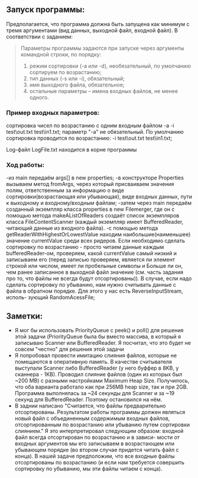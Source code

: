 ## Запуск программы: 

Предполагается, что программа должна быть запущена как минимум с тремя аргументами (вид данных, выходной файл,
входной файл).
В соответствии с заданием:
> Параметры программы задаются при запуске через аргументы командной строки, по порядку:
> 1. режим сортировки (-a или -d), необязательный, по умолчанию сортируем по возрастанию;
> 2. тип данных (-s или -i), обязательный;
> 3. имя выходного файла, обязательное;
> 4. остальные параметры – имена входных файлов, не менее одного.

### Пример входных параметров:
сортировка чисел по возрастанию с одним входным файлом
-a -i test\\out.txt test\\in1.txt;
параметр "-a" не обязательный. По умолчанию сортировка проводится по возрастанию:
-i test\\out.txt test\\in1.txt;

Log-файл LogFile.txt находится в корне программы

### Ход работы:
-из main передаём args[] в new properties;
-в конструкторе Properties вызываем метод fromArgs, через который присваиваем значения полям, ответственным за
информацию о виде сортировки(возрастающая или убывающая), виде входных данных, пути к выходному и входному/входным
файлам;
-затем через main передаём созданный экземпляр класса properties в new Filemerger, где он с помощью метода
makeAListOfReaders создаёт список экземпляров класса FileContentScanner (каждый экземпляр имеет BufferedReader,
читающий данные из входного файла).
-с помощью метода getReaderWithHighestOrLowestValue находим наибольшие(наименьшее) значение currentValue среди
всех ридеров. Если необходимо сделать сортировку по возрастанию - просто читаем данные каждым bufferedReader-ом,
проверяем, какой currentValue самый низкий и записываем его (перед записью проверяем, является ли элемент
строкой или числом, имеет ли пробельные символы и Больше ли он, чем ранее записанное в выходной файл значение
(см. часть задания про то, что файлы не всегда будут отсортированы)). В случае, если надо сделать сортировку по
убыванию, нам нужно считывать данные с файла в обратном порядке. Для этого у нас есть ReverseInputStream, исполь-
зующий RandomAcessFile;

## Заметки:
- Я мог бы использовать PriorityQueue с peek() и poll() для решения этой задачи (PriorityQueue была бы вместо
    массива, в который я записываю Scanner или BufferedReader. Я посчитал, что это будет не совсем "честно" для решения
    этой задачи
- Я попробовал провести имитацию слияния файлов, которые не помещаются в оперативную память. В качестве считывателя
    выступали Scanner либо BufferedReader (у него буффер в 8KB, у сканнера - 1KB). Проводил слияние файлов (один из
    которых был ~200 MB) с разными настройками Maximum Heap Size. Получилось, что оба варианта работало как при 256MB
    heap size, так и при 2GB. Программа выполнялась за ~24 секунды для Scanner и за ~19 секунд для BufferedReader.
    Поэтому остановился на нём.
- В заднии написано  "Считается, что файлы предварительно отсортированы. Результатом работы программы должен являться
    новый файл с объединенным содержимым входных файлов, отсортированным по возрастанию или убыванию путем сортировки
    слиянием." Я это интерпретировал следующим образом: входной файл всегда отсортирован по возрастанию и в зависи-
    мости от входных аргументов мы его записываем в возрастающем или убывающем порядке (во втором случае придется
    читать файл с конца). В нашей задаче предположим, что все входные файлы отсортированы по возрастанию (и если нам
    требуется совершить сортировку по убыванию, мы эти файлы читаем с конца).
